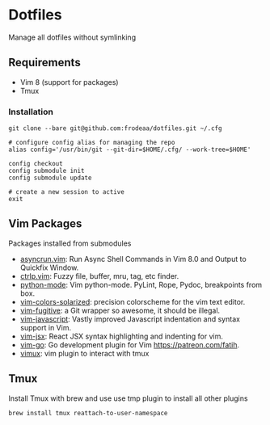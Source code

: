 # Dotfiles

Manage all dotfiles without symlinking

## Requirements

 - Vim 8 (support for packages)
 - Tmux

### Installation

    git clone --bare git@github.com:frodeaa/dotfiles.git ~/.cfg

    # configure config alias for managing the repo
    alias config='/usr/bin/git --git-dir=$HOME/.cfg/ --work-tree=$HOME'

    config checkout
    config submodule init
    config submodule update

    # create a new session to active
    exit

## Vim Packages

Packages installed from submodules

 - [asyncrun.vim](https://github.com/skywind3000/asyncrun.vim): Run Async Shell Commands in Vim 8.0 and Output to Quickfix Window.
 - [ctrlp.vim](https://github.com/kien/ctrlp.vim): Fuzzy file, buffer, mru, tag, etc finder.
 - [python-mode](https://github.com/python-mode/python-mode): Vim python-mode. PyLint, Rope, Pydoc, breakpoints from box.
 - [vim-colors-solarized](https://github.com/altercation/vim-colors-solarized): precision colorscheme for the vim text editor.
 - [vim-fugitive](https://github.com/tpope/vim-fugitive): a Git wrapper so awesome, it should be illegal.
 - [vim-javascript](https://github.com/pangloss/vim-javascript): Vastly improved Javascript indentation and syntax support in Vim.
 - [vim-jsx](https://github.com/mxw/vim-jsx): React JSX syntax highlighting and indenting for vim.
 - [vim-go](https://github.com/fatih/vim-go): Go development plugin for Vim https://patreon.com/fatih.
 - [vimux](https://github.com/benmills/vimux): vim plugin to interact with tmux

## Tmux

Install Tmux with brew and use use tmp plugin to install
all other plugins

    brew install tmux reattach-to-user-namespace
